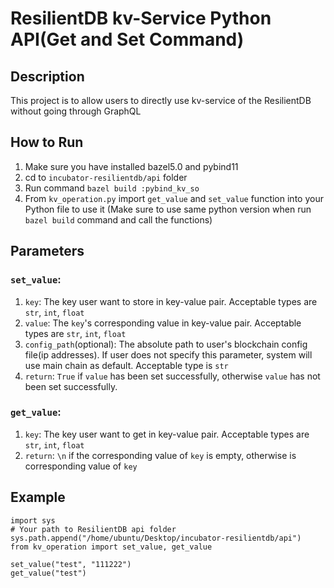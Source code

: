 # ResilientDB kv-Service Python API(Get and Set Command)

## Description
This project is to allow users to directly use kv-service of the ResilientDB without going through 
GraphQL

## How to Run
1. Make sure you have installed bazel5.0 and pybind11
2. cd to `incubator-resilientdb/api` folder
3. Run command `bazel build :pybind_kv_so`
4. From `kv_operation.py` import `get_value` and `set_value` function into your Python file to use it (Make sure to use same python version when run `bazel build` command and call the functions)

## Parameters
### `set_value`:
1. `key`: The key user want to store in key-value pair. Acceptable types are `str`, `int`, `float`
2. `value`: The `key`'s corresponding value in key-value pair. Acceptable types are `str`, `int`, `float`
3. `config_path`(optional): The absolute path to user's blockchain config file(ip addresses). If user does not specify this parameter, system will use main chain as default. Acceptable type is `str`
4. `return`: `True` if `value` has been set successfully, otherwise `value` has not been set successfully.
### `get_value`:
1. `key`: The key user want to get in key-value pair. Acceptable types are `str`, `int`, `float`
2. `return`: `\n` if the corresponding value of `key` is empty, otherwise is corresponding value of `key`


## Example
```angular2html
import sys
# Your path to ResilientDB api folder
sys.path.append("/home/ubuntu/Desktop/incubator-resilientdb/api")
from kv_operation import set_value, get_value

set_value("test", "111222")
get_value("test")
```